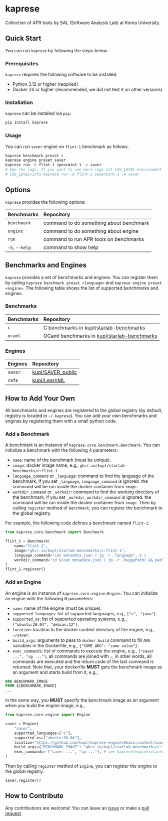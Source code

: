 # kaprese

Collection of APR tools by SAL (Software Analysis Lab) at Korea University.

## Quick Start

You can run `kaprese` by following the steps below.

### Prerequisites

`kaprese` requires the following software to be installed:

- Python 3.12 or higher (required)
- Docker 24 or higher (recommended, we did not test it on other versions)

### Installation

`kaprese` can be installed via `pip`:

```bash
pip install kaprese
```

### Usage

You can run `saver` engine on `flint-1` benchmark as follows:

```bash
kaprese benchmark preset c
kaprese engine preset saver
kaprese run -b flint-1 spearmint-1 -e saver
# See the logs. If you want to see more logs set LOV_LEVEL environment variable to INFO, e.g.,
# LOG_LEVEL=info kaprese run -b flint-1 spearmint-1 -e saver
```

## Options

`kaprese` provides the following options:

| Benchmarks | Repository                                                                                |
| :--------- | :---------------------------------------------------------------------------------------- |
| `benchmark`        | command to do something about benchmark     |
| `engine`    | command to do something about engine |
| `run`    | command to run APR tools on benchmarks |
| `-h`, `--help`    | command to show help |

## Benchmarks and Engines
`kaprese` provides a set of benchmarks and engines.
You can register them by calling `kaprese benchmark preset <language>` and `kaprese engine preset <engine>`.
The following table shows the list of supported benchmarks and engines.

### Benchmarks
| Benchmarks | Repository                                                                                |
| :--------- | :---------------------------------------------------------------------------------------- |
| `c`        | C benchmarks in [kupl/starlab-benchmarks](https://github.com/kupl/starlab-benchmarks)     |
| `ocaml`    | OCaml benchmarks in [kupl/starlab-benchmarks](https://github.com/kupl/starlab-benchmarks) |

### Engines
| Engines | Repository                                                |
| :------ | :-------------------------------------------------------- |
| `saver` | [kupl/SAVER_public](https://github.com/kupl/Saver_public) |
| `cafe`  | [kupl/LearnML](https://github.com/kupl/LearnML)           |

## How to Add Your Own

All benchmarks and engines are registered to the global registry (by default, registry is located in `~/.kaprese`).
You can add your own benchmarks and engines by registering them with a small python code.

### Add a Benchmark
A benchmark is an instance of `kaprese.core.benchmark.Benchmark`.
You can initialize a benchmark with the following 4 parameters:
- `name`: name of the benchmark (must be unique).
- `image`: docker image name, e.g., `ghcr.io/kupl/starlab-benchmarks/c:flint-1`.
- `language_command` or `_language`: command to find the language of the benchmark, if you set `_language`, `language_command` is ignored.
    the command will be run inside the docker container from `image`.
- `workdir_command` or `_workdir`: command to find the working directory of the benchmark, if you set `_workdir`, `workdir_command` is ignored.
    the command will be run inside the docker container from `image`.
Then by calling `register` method of `Benchmark`, you can register the benchmark to the global registry.

For example, the following code defines a benchmark named `flint-1`:
```python
from kaprese.core.benchmark import Benchmark

flint_1 = Benchmark(
    name="flint-1",
    image="ghcr.io/kupl/starlab-benchmarks/c:flint-1",
    language_command="cat metadata.json | jq -r .language", # c
    workdir_command="cd $(cat metadata.json | jq -r .buggyPath) && pwd", # /workspace/buggy
)
flint_1.register()

```

### Add an Engine
An engine is an instance of `kaprese.core.engine.Engine`.
You can initialize an engine with the following 6 parameters:
- `name`: name of the engine (must be unique).
- `supported_languages`: list of supported languages, e.g., `["c", "java"]`.
- `supported_os`: list of supported operating systems, e.g., `["ubuntu:20.04", "debian:12"]`.
- `location`: location to the docker context directory of the engine, e.g., `~/saver`.
- `build_args`: arguments to pass to `docker build` command to fill `ARG` variables in the Dockerfile, e.g., `{"SOME_ARG": "some_value"}`.
- `exec_commands`: list of commands to execute the engine, e.g., `["saver ...", "cp ..."]`,
    all commands are joined with `;`, in other words, all commands are executed and the return code of the last command is returned.
Note that, your dockerfile **MUST** gets the benchmark image as an argument and starts build from it, e.g.,
```dockerfile
ARG BENCHMARK_IMAGE
FROM ${BENCHMARK_IMAGE}
...
```
In the same way, you **MUST** specify the benchmark image as an argument when you build the engine image, e.g.,
```python
from kaprese.core.engine import Engine

saver = Engine(
    "saver",
    supported_languages=["c"],
    supported_os=["ubuntu:20.04"],
    location="https://github.com/kupl/kaprese-engines#main:context/saver/starlab-benchmarks", # location of saver context for preset benchmarks
    build_args={"BENCHMARK_IMAGE": "ghcr.io/kupl/starlab-benchmarks/c:flint-1"},
    exec_commands= ["saver ...", "cp ..."], # see kaprese/engines/saver.py
)
```
Then by calling `register` method of `Engine`, you can register the engine to the global registry.
```
saver.register()
```

## How to Contribute
Any contributions are welcome!
You can leave an [issue](https://github.com/kupl/kaprese/issues) or make a [pull request](https://github.com/kupl/kaprese/pulls).
